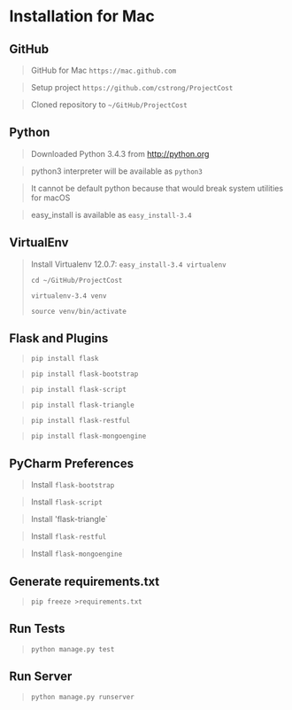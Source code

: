Installation for Mac
====================

GitHub
------
> GitHub for Mac `https://mac.github.com`

> Setup project `https://github.com/cstrong/ProjectCost`

> Cloned repository to `~/GitHub/ProjectCost`

Python
------
> Downloaded Python 3.4.3 from http://python.org

> python3 interpreter will be available as `python3`

> It cannot be default python because that would break system utilities for macOS

> easy_install is available as `easy_install-3.4`

VirtualEnv
----------
> Install Virtualenv 12.0.7:   `easy_install-3.4 virtualenv`  
>
> `cd ~/GitHub/ProjectCost`
>
> `virtualenv-3.4 venv`
>
> `source venv/bin/activate`

Flask and Plugins
-----------------
> `pip install flask`

> `pip install flask-bootstrap`

> `pip install flask-script`

> `pip install flask-triangle`

> `pip install flask-restful`

> `pip install flask-mongoengine`

PyCharm Preferences
-------------------
> Install `flask-bootstrap`

> Install `flask-script`

> Install 'flask-triangle`

> Install `flask-restful`

> Install `flask-mongoengine`

Generate requirements.txt
--------------------------
> `pip freeze >requirements.txt`

Run Tests
---------
> `python manage.py test`

Run Server
----------
> `python manage.py runserver`

